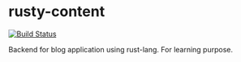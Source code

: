# rusty-content
[![Build Status](https://travis-ci.org/dezkoat/rusty-content.svg?branch=master)](https://travis-ci.org/dezkoat/rusty-content)

Backend for blog application using rust-lang. For learning purpose.
